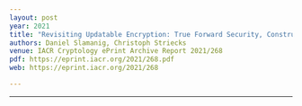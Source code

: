 ```yaml
---
layout: post
year: 2021
title: "Revisiting Updatable Encryption: True Forward Security, Constructions and a Puncturable Perspective"
authors: Daniel Slamanig, Christoph Striecks
venue: IACR Cryptology ePrint Archive Report 2021/268
pdf: https://eprint.iacr.org/2021/268.pdf
web: https://eprint.iacr.org/2021/268

---
```



---


